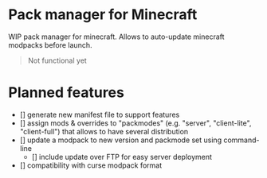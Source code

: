 Pack manager for Minecraft
==========================

WIP pack manager for minecraft. Allows to auto-update minecraft modpacks before launch.

> Not functional yet

# Planned features

- [] generate new manifest file to support features
- [] assign mods & overrides to "packmodes" (e.g. "server", "client-lite", "client-full") that allows to have several distribution
- [] update a modpack to new version and packmode set using command-line
    + [] include update over FTP for easy server deployment
- [] compatibility with curse modpack format